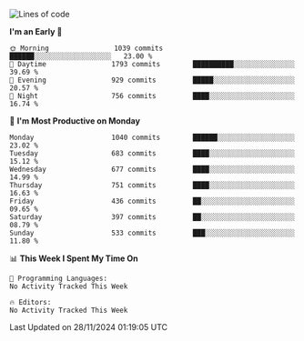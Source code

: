 <!--START_SECTION:waka-->
![Lines of code](https://img.shields.io/badge/From%20Hello%20World%20I%27ve%20Written-39.8%20million%20lines%20of%20code-blue)

**I'm an Early 🐤** 

```text
🌞 Morning                1039 commits        ██████░░░░░░░░░░░░░░░░░░░   23.00 % 
🌆 Daytime                1793 commits        ██████████░░░░░░░░░░░░░░░   39.69 % 
🌃 Evening                929 commits         █████░░░░░░░░░░░░░░░░░░░░   20.57 % 
🌙 Night                  756 commits         ████░░░░░░░░░░░░░░░░░░░░░   16.74 % 
```
📅 **I'm Most Productive on Monday** 

```text
Monday                   1040 commits        ██████░░░░░░░░░░░░░░░░░░░   23.02 % 
Tuesday                  683 commits         ████░░░░░░░░░░░░░░░░░░░░░   15.12 % 
Wednesday                677 commits         ████░░░░░░░░░░░░░░░░░░░░░   14.99 % 
Thursday                 751 commits         ████░░░░░░░░░░░░░░░░░░░░░   16.63 % 
Friday                   436 commits         ██░░░░░░░░░░░░░░░░░░░░░░░   09.65 % 
Saturday                 397 commits         ██░░░░░░░░░░░░░░░░░░░░░░░   08.79 % 
Sunday                   533 commits         ███░░░░░░░░░░░░░░░░░░░░░░   11.80 % 
```


📊 **This Week I Spent My Time On** 

```text
💬 Programming Languages: 
No Activity Tracked This Week

🔥 Editors: 
No Activity Tracked This Week
```


 Last Updated on 28/11/2024 01:19:05 UTC
<!--END_SECTION:waka-->
```
